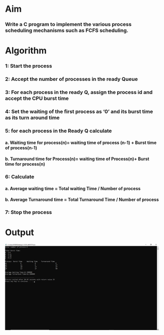 # Aim 
### Write a C program to implement the various process scheduling mechanisms such as FCFS scheduling.

# Algorithm
### 1: Start the process
### 2: Accept the number of processes in the ready Queue
### 3: For each process in the ready Q, assign the process id and accept the CPU burst time
### 4: Set the waiting of the first process as ‘0’ and its burst time as its turn around time
### 5: for each process in the Ready Q calculate
#### a. Waiting time for process(n)= waiting time of process (n-1) + Burst time of process(n-1)
#### b. Turnaround time for Process(n)= waiting time of Process(n)+ Burst time for process(n)
### 6: Calculate
#### a. Average waiting time = Total waiting Time / Number of process
#### b. Average Turnaround time = Total Turnaround Time / Number of process
### 7: Stop the process

# Output
![output](fcfs.png)

